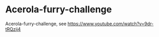 # Acerola-furry-challenge
 Acerola-furry-challenge, see https://www.youtube.com/watch?v=9dr-tRQzij4
